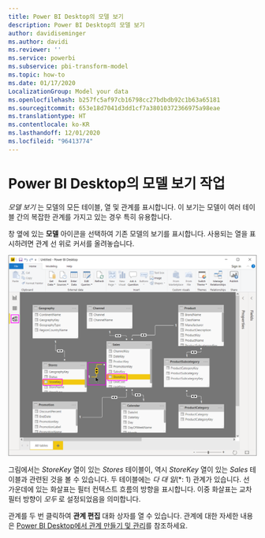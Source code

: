 ```yaml
---
title: Power BI Desktop의 모델 보기
description: Power BI Desktop의 모델 보기
author: davidiseminger
ms.author: davidi
ms.reviewer: ''
ms.service: powerbi
ms.subservice: pbi-transform-model
ms.topic: how-to
ms.date: 01/17/2020
LocalizationGroup: Model your data
ms.openlocfilehash: b257fc5af97cb16798cc27bdbdb92c1b63a65181
ms.sourcegitcommit: 653e18d7041d3dd1cf7a38010372366975a98eae
ms.translationtype: HT
ms.contentlocale: ko-KR
ms.lasthandoff: 12/01/2020
ms.locfileid: "96413774"
---
```

# <a name="work-with-model-view-in-power-bi-desktop"></a>Power BI Desktop의 모델 보기 작업

*모델 보기* 는 모델의 모든 테이블, 열 및 관계를 표시합니다. 이 보기는 모델이 여러 테이블 간의 복잡한 관계를 가지고 있는 경우 특히 유용합니다.

창 옆에 있는 **모델** 아이콘을 선택하여 기존 모델의 보기를 표시합니다. 사용되는 열을 표시하려면 관계 선 위로 커서를 올려놓습니다.

![모델 보기, Power BI Desktop](media/desktop-relationship-view/model-view-full-screen.png)

그림에서는 *StoreKey* 열이 있는 *Stores* 테이블이, 역시 *StoreKey* 열이 있는 *Sales* 테이블과 관련된 것을 볼 수 있습니다. 두 테이블에는 *다 대 일*(\*: 1) 관계가 있습니다. 선 가운데에 있는 화살표는 필터 컨텍스트 흐름의 방향을 표시합니다. 이중 화살표는 교차 필터 방향이 *모두* 로 설정되었음을 의미합니다.

관계를 두 번 클릭하여 **관계 편집** 대화 상자를 열 수 있습니다. 관계에 대한 자세한 내용은 [Power BI Desktop에서 관계 만들기 및 관리](desktop-create-and-manage-relationships.md)를 참조하세요.
